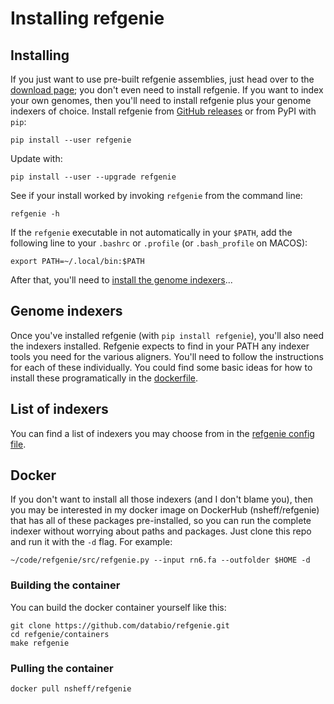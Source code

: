 # Installing refgenie




## Installing

If you just want to use pre-built refgenie assemblies, just head over to the [download page](download.md); you don't even need to install refgenie. If you want to index your own genomes, then you'll need to install refgenie plus your genome indexers of choice. Install refgenie from [GitHub releases](https://github.com/databio/refgenie/releases) or from PyPI with `pip`:


```console
pip install --user refgenie
```

Update with:

```console
pip install --user --upgrade refgenie
```

See if your install worked by invoking `refgenie` from the command line:

```
refgenie -h
```

If the `refgenie` executable in not automatically in your `$PATH`, add the following line to your `.bashrc` or `.profile` (or `.bash_profile` on MACOS):

```console
export PATH=~/.local/bin:$PATH
```

After that, you'll need to [install the genome indexers](install.md)...

## Genome indexers

Once you've installed refgenie (with `pip install refgenie`), you'll also need the indexers installed. Refgenie expects to find in your PATH any indexer tools you need for the various aligners. You'll need to follow the instructions for each of these individually. You could find some basic ideas for how to install these programatically in the [dockerfile](https://github.com/databio/refgenie/blob/dev/containers/Dockerfile_refgenie).

## List of indexers

You can find a list of indexers you may choose from in the [refgenie config file](https://github.com/databio/refgenie/blob/dev/refgenie/refgenie.yaml).

## Docker

If you don't want to install all those indexers (and I don't blame you), then you may be interested in my docker image on DockerHub (nsheff/refgenie) that has all of these packages pre-installed, so you can run the complete indexer without worrying about paths and packages. Just clone this repo and run it with the `-d` flag. For example:

```
~/code/refgenie/src/refgenie.py --input rn6.fa --outfolder $HOME -d
```

### Building the container

You can build the docker container yourself like this:

```
git clone https://github.com/databio/refgenie.git
cd refgenie/containers
make refgenie
```

### Pulling the container

```
docker pull nsheff/refgenie
```

